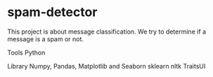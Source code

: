 # spam-detector
 This project is about message classification. We try to determine if a message is a spam or not.

Tools
Python

Library
Numpy, Pandas, Matplotlib and Seaborn
sklearn
nltk
TraitsUI
